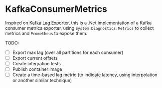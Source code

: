 # KafkaConsumerMetrics

Inspired on [Kafka Lag Exporter](https://github.com/seglo/kafka-lag-exporter), this is a .Net implementation of a Kafka consumer metrics exporter, using `System.Diagnostics.Metrics` to collect metrics and `Prometheus` to expose them.

TODO:

- [ ] Export max lag (over all partitions for each consumer)
- [ ] Export current offsets
- [ ] Create integration tests
- [ ] Publish container image
- [ ] Create a time-based lag metric (to indicate latency, using interpolation or another similar technique)
